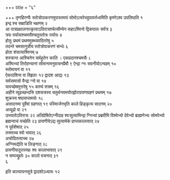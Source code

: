 +++
title = "६"

+++
तृणहिरण्यैः स्तोत्रोपाकरणमुपास्तमयं सोमोऽत्यरेच्युपावर्त्तध्वमिति
कृष्णेऽश्व उपतिष्ठति १  
इन्द्र श्च सम्राडिति भक्षणम् २  
आ
पात्रप्रक्षालनात्कृत्वाऽतिरात्रश्चेत्सौम्येन सहाऽश्विनो द्विकपालः
सर्वत्र ३  
त्रयः पर्यायाश्चमसैश्चतुस्तोत्रः पर्यायः ४  
होतुः प्रथमं
प्रथममुक्थ्यवदितरेषु ५  
तदन्ते चमसानुन्नीय स्तोत्रोपाकरणं
सन्धेः ६  
होता शंसत्याश्विनम् ७  
शस्त्रान्त आश्चिनेन सर्वहुतेन
चरति । एकप्रदानश्चमसैः ८  
अश्विभ्यां तिरोह्न्यानां सोमानामनुवाचनप्रैषौ ९
ऐन्द्रा ग्नः सवनीयोऽन्वहम् १०  
स्तोमायनं वा ११  
ऐकादशिना वा विहृताः १२
द्वादश आद्यः १३  
सर्वसमासो वैन्द्रा ग्नो वा १४  
यावच्छेषमुत्तरेषु १५
काम्यं सत्त्रम् १६  
अहीने व्यूढच्छन्दसि दशसत्रस्य
चतुर्थनवमयोरह्नोराग्रयणग्रहणं
प्रथमम् १७  
शुक्रस्य षष्ठसप्तमयोः १८  
असादनमा पूर्वेषां ग्रहणात् १९
परिमार्जनभृति काले हिङ्कृत्य सादनम् २०  
अव्यूढो वा २१  
उभयतोऽतिरात्रः २२
अतिप्रेषितेऽग्नीदाह श्वःसुत्यामिन्द्रा ग्निभ्यां प्रब्रवीमि विश्वेभ्यो
देवेभ्यो ब्राह्मणेभ्यः सोमपेभ्यो ब्रह्मन्वाचं यच्छेति २३
प्रायणीयेऽद्य सुत्यामेके प्राप्तकालत्वात् २४  
न
पूर्वशेषात् २५  
तस्माच्च श्वो भावात् २६  
अचोदितत्वाच्च २७  
अग्निमद्येति
च लिङ्गात् २८  
प्रायणीयादुत्तरमहः श्वः कालाभावात् २९  
न सम्पच्छ्रुतेः ३०
कालो वचनात् ३१  
६

इति कात्यायनसूत्रे द्वादशोऽध्यायः १२

 